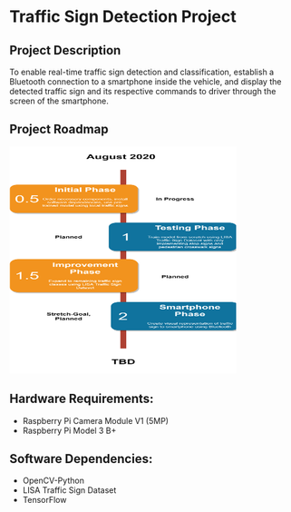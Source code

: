# Traffic Sign Detection Project

## Project Description

To enable real-time traffic sign detection and classification, establish a Bluetooth connection to a smartphone inside the vehicle, and display the detected traffic sign and its respective commands to driver through the screen of the smartphone.

## Project Roadmap
<img src="https://github.com/notkevin1/TrafficSignDetection/blob/master/trafficSignProjectRoadmap.png" width="400" height="400">

## Hardware Requirements: 
* Raspberry Pi Camera Module V1 (5MP)
* Raspberry Pi Model 3 B+

## Software Dependencies: 
* OpenCV-Python
* LISA Traffic Sign Dataset
* TensorFlow
